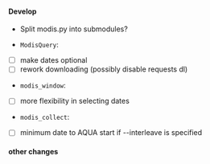 #### Develop

- Split modis.py into submodules?

- `ModisQuery`:
 - [ ] make dates optional
 - [ ] rework downloading (possibly disable requests dl)

- `modis_window`:
 - [ ] more flexibility in selecting dates

- `modis_collect`:
 - [ ] minimum date to AQUA start if --interleave is specified

#### other changes

